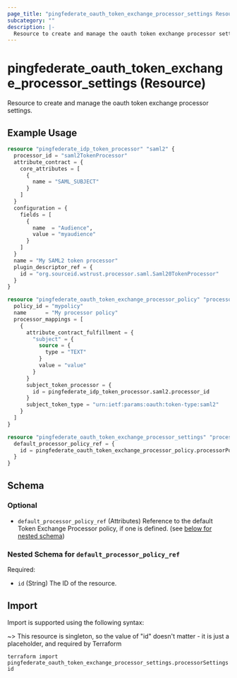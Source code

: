 ```yaml
---
page_title: "pingfederate_oauth_token_exchange_processor_settings Resource - terraform-provider-pingfederate"
subcategory: ""
description: |-
  Resource to create and manage the oauth token exchange processor settings.
---
```


# pingfederate_oauth_token_exchange_processor_settings (Resource)

Resource to create and manage the oauth token exchange processor settings.

## Example Usage

```terraform
resource "pingfederate_idp_token_processor" "saml2" {
  processor_id = "saml2TokenProcessor"
  attribute_contract = {
    core_attributes = [
      {
        name = "SAML_SUBJECT"
      }
    ]
  }
  configuration = {
    fields = [
      {
        name  = "Audience",
        value = "myaudience"
      }
    ]
  }
  name = "My SAML2 token processor"
  plugin_descriptor_ref = {
    id = "org.sourceid.wstrust.processor.saml.Saml20TokenProcessor"
  }
}

resource "pingfederate_oauth_token_exchange_processor_policy" "processorPolicy" {
  policy_id = "mypolicy"
  name      = "My processor policy"
  processor_mappings = [
    {
      attribute_contract_fulfillment = {
        "subject" = {
          source = {
            type = "TEXT"
          }
          value = "value"
        }
      }
      subject_token_processor = {
        id = pingfederate_idp_token_processor.saml2.processor_id
      }
      subject_token_type = "urn:ietf:params:oauth:token-type:saml2"
    }
  ]
}

resource "pingfederate_oauth_token_exchange_processor_settings" "processorSettings" {
  default_processor_policy_ref = {
    id = pingfederate_oauth_token_exchange_processor_policy.processorPolicy.policy_id
  }
}
```

<!-- schema generated by tfplugindocs -->
## Schema

### Optional

- `default_processor_policy_ref` (Attributes) Reference to the default Token Exchange Processor policy, if one is defined. (see [below for nested schema](#nestedatt--default_processor_policy_ref))

<a id="nestedatt--default_processor_policy_ref"></a>
### Nested Schema for `default_processor_policy_ref`

Required:

- `id` (String) The ID of the resource.

## Import

Import is supported using the following syntax:

~> This resource is singleton, so the value of "id" doesn't matter - it is just a placeholder, and required by Terraform

```shell
terraform import pingfederate_oauth_token_exchange_processor_settings.processorSettings id
```